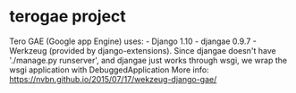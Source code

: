 # terogae project

Tero GAE (Google app Engine) uses:
    - Django 1.10
    - djangae 0.9.7
    - Werkzeug (provided by django-extensions).
        Since djangae doesn't have './manage.py runserver', and djangae just
        works through wsgi, we wrap the wsgi application with DebuggedApplication
        More info: https://nvbn.github.io/2015/07/17/wekzeug-django-gae/